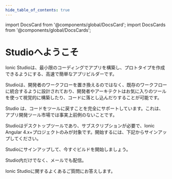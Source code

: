```yaml
---
hide_table_of_contents: true
---
```


import DocsCard from '@components/global/DocsCard';
import DocsCards from '@components/global/DocsCards';

# Studioへようこそ

Ionic Studioは、最小限のコーディングでアプリを構築し、プロトタイプを作成できるようにする、高速で簡単なアプリビルダーです。

Studioは、開発者のワークフローを置き換えるのではなく、既存のワークフローに統合するように設計されており、開発者やアーキテクトはお気に入りのツールを使って視覚的に構築したり、コードに落とし込んだりすることが可能です。

Studio
は、コードをツールに戻すことを完全にサポートしています。これは、アプリ開発ツール市場では事実上前例のないことです。

Studioはデスクトップツールであり、サブスクリプションが必要で、Ionic Angular 4.x+プロジェクトのみが対象です。開始するには、下記からサインアップしてください。

<DocsCards class="static-width">
  <DocsCard header="Studioをはじめる" href="https://ionicframework.com/studio?utm_source=docs&utm_medium=website&utm_campaign=studio%20launch" icon="/icons/guide-installation-icon.png">
    <p>Studioにサインアップして、今すぐビルドを開始しましょう。</p>
  </DocsCard>

<DocsCard header="ニュースとアップデート" icon="/icons/guide-news-icon.png">
  <p>Studio内だけでなく、メールでも配信。</p>
</DocsCard>

  <DocsCard header="Studio FAQ" href="studio/faq" icon="/icons/guide-faq-icon.png">
    <p>Ionic Studioに関するよくあるご質問にお答えします。</p>
  </DocsCard>
</DocsCards>
